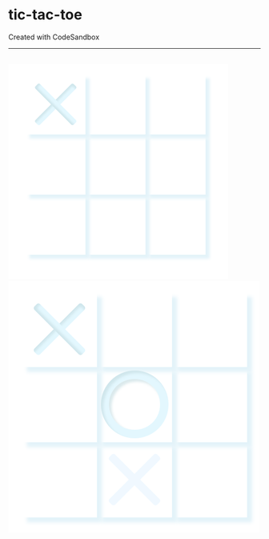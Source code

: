 # tic-tac-toe
Created with CodeSandbox
<hr/><br/>
<img src="./src/images/tictactoe1.PNG" alt="App Image"><br/>
<img src="./src/images/tictactoe2.png" alt="App Image">

